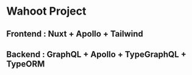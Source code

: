 # Wahoot Project

## Frontend : Nuxt + Apollo + Tailwind

## Backend : GraphQL + Apollo + TypeGraphQL + TypeORM
